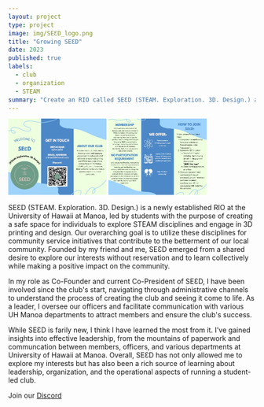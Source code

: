```yaml
---
layout: project
type: project
image: img/SEƐD_logo.png
title: "Growing SEƐD"
date: 2023
published: true
labels:
  - club
  - organization
  - STEAM
summary: "Create an RIO called SEƐD (STEAM. Exploration. 3D. Design.) at Univeristy of Hawaii at Manoa."
---
```


<div class="text-center p-4">
  <img width="200px" src="../img/Brochure-1 (dragged).jpg" class="img-thumbnail" >
  <img width="200px" src="../img/Brochure-2 (dragged).jpg" class="img-thumbnail" >
</div>

SEƐD (STEAM. Exploration. 3D. Design.) is a newly established RIO at the University of Hawaii at Manoa, led by students with the purpose of creating a safe space for individuals to explore STEAM disciplines and engage in 3D printing and design. Our overarching goal is to utilize these disciplines for community service initiatives that contribute to the betterment of our local community. Founded by my friend and me, SEƐD emerged from a shared desire to explore our interests without reservation and to learn collectively while making a positive impact on the community.

In my role as Co-Founder and current Co-President of SEƐD, I have been involved since the club's start, navigating through administrative channels to understand the process of creating the club and seeing it come to life. As a leader, I oversee our officers and facilitate communication with various UH Manoa departments to attract members and ensure the club's success.

While SEƐD is farily new, I think I have learned the most from it.  I've gained insights into effective leadership, from the mountains of paperwork and communcation between members, officers, and various departments at University of Hawaii at Manoa. Overall, SEƐD has not only allowed me to explore my interests but has also been a rich source of learning about leadership, organization, and the operational aspects of running a student-led club.

Join our [Discord](https://discord.gg/VcjpKDbRmt)
